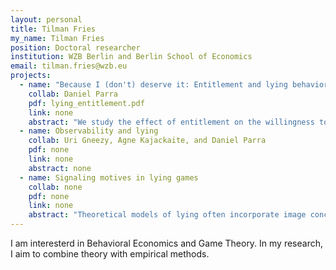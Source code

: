 ```yaml
---
layout: personal
title: Tilman Fries
my_name: Tilman Fries
position: Doctoral researcher
institution: WZB Berlin and Berlin School of Economics
email: tilman.fries@wzb.eu
projects:
  - name: "Because I (don't) deserve it: Entitlement and lying behavior"
    collab: Daniel Parra
    pdf: lying_entitlement.pdf
    link: none
    abstract: "We study the effect of entitlement on the willingness to lie. We set up a theoretical model where entitlement causes some individuals to think they are more deserving of their endowment than others. When given the opportunity to lie to keep their endowment, individuals who feel relatively deserving are encouraged to lie while others are discouraged. To test the model predictions we use a laboratory experiment where we compare the lying behavior of participants endowed with a high endowment and participants endowed with a low endowment. In one treatment, the allocation of the endowment is decided by participants’ performance, and in the other, it is determined by a random draw. When participants lie to keep money directly determined by their performance, those who receive the high endowment lie more than those who receive the low endowment. In contrast, when income is determined by a random draw, lying is the same regardless of the endowment."
  - name: Observability and lying
    collab: Uri Gneezy, Agne Kajackaite, and Daniel Parra
    pdf: none
    link: none
    abstract: none
  - name: Signaling motives in lying games
    collab: none
    pdf: none
    link: none
    abstract: "Theoretical models of lying often incorporate image concerns. They usually assume that agents have an image concern that depends on the probability with which an observer believes they lied. I develop an image model where agents instead want to appear of honest character, which they do by signaling a high intrinsic moral cost of lying. A signaling motive emerges where agents dislike being suspected of lying and where some types liars are more stigmatized than others. I test the theoretical predictions in an experiment. In contrast previous literature, the experimental results show no evidence that image concerns influence lying behavior in the laboratory."
---
```


I am interesterd in Behavioral Economics and Game Theory. In my research, I aim to combine theory with empirical methods.
